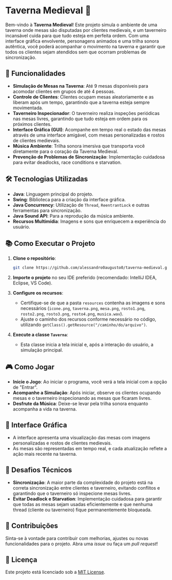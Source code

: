 # Taverna Medieval 🍻

Bem-vindo à **Taverna Medieval**! Este projeto simula o ambiente de uma taverna onde mesas são disputadas por clientes medievais, e um taverneiro incansável cuida para que tudo esteja em perfeita ordem. Com uma interface gráfica envolvente, personagens animados e uma trilha sonora autêntica, você poderá acompanhar o movimento na taverna e garantir que todos os clientes sejam atendidos sem que ocorram problemas de sincronização.

## 🚀 Funcionalidades

- **Simulação de Mesas na Taverna**: Até 9 mesas disponíveis para acomodar clientes em grupos de até 4 pessoas.
- **Controle de Clientes**: Clientes ocupam mesas aleatoriamente e as liberam após um tempo, garantindo que a taverna esteja sempre movimentada.
- **Taverneiro Inspecionador**: O taverneiro realiza inspeções periódicas nas mesas livres, garantindo que tudo esteja em ordem para os próximos clientes.
- **Interface Gráfica (GUI)**: Acompanhe em tempo real o estado das mesas através de uma interface amigável, com mesas personalizadas e rostos de clientes medievais.
- **Música Ambiente**: Trilha sonora imersiva que transporta você diretamente para o coração da Taverna Medieval.
- **Prevenção de Problemas de Sincronização**: Implementação cuidadosa para evitar deadlocks, race conditions e starvation.

## 🛠️ Tecnologias Utilizadas

- **Java**: Linguagem principal do projeto.
- **Swing**: Biblioteca para a criação da interface gráfica.
- **Java Concurrency**: Utilização de `Thread`, `ReentrantLock` e outras ferramentas para sincronização.
- **Java Sound API**: Para a reprodução da música ambiente.
- **Recursos Multimídia**: Imagens e sons que enriquecem a experiência do usuário.

## 📚 Como Executar o Projeto

1. **Clone o repositório**:
    ```bash
    git clone https://github.com/alessandro0augusto0/taverna-medieval.git
    ```

2. **Importe o projeto** no seu IDE preferido (recomendado: IntelliJ IDEA, Eclipse, VS Code).

3. **Configure os recursos**:
    - Certifique-se de que a pasta `resources` contenha as imagens e sons necessários (`icone.png`, `taverna.png`, `mesa.png`, `rosto1.png`, `rosto2.png`, `rosto3.png`, `rosto4.png`, `musica.wav`).
    - Ajuste o caminho dos recursos conforme necessário no código, utilizando `getClass().getResource("/caminho/do/arquivo")`.

4. **Execute a classe `Taverna`**:
    - Esta classe inicia a tela inicial e, após a interação do usuário, a simulação principal.

## 🎮 Como Jogar

- **Inicie o Jogo**: Ao iniciar o programa, você verá a tela inicial com a opção de "Entrar".
- **Acompanhe a Simulação**: Após iniciar, observe os clientes ocupando mesas e o taverneiro inspecionando as mesas que ficaram livres.
- **Desfrute da Música**: Deixe-se levar pela trilha sonora enquanto acompanha a vida na taverna.

## 🎨 Interface Gráfica

- A interface apresenta uma visualização das mesas com imagens personalizadas e rostos de clientes medievais.
- As mesas são representadas em tempo real, e cada atualização reflete a ação mais recente na taverna.

## 🧠 Desafios Técnicos

- **Sincronização**: A maior parte da complexidade do projeto está na correta sincronização entre clientes e taverneiro, evitando conflitos e garantindo que o taverneiro só inspecione mesas livres.
- **Evitar Deadlock e Starvation**: Implementação cuidadosa para garantir que todas as mesas sejam usadas eficientemente e que nenhuma thread (cliente ou taverneiro) fique permanentemente bloqueada.

## 👥 Contribuições

Sinta-se à vontade para contribuir com melhorias, ajustes ou novas funcionalidades para o projeto. Abra uma _issue_ ou faça um _pull request_!

## 📜 Licença

Este projeto está licenciado sob a [MIT License](LICENSE).
